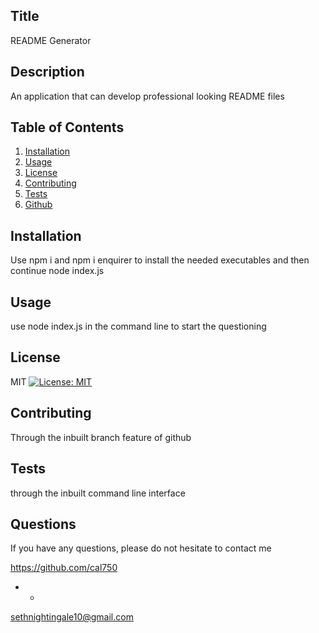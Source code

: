 
  ## Title
  README Generator
  
  ## Description 
  An application that can develop professional looking README files
    
  ## Table of Contents
  1. [Installation](#Installation)
  2. [Usage](#Usage)
  3. [License](#License)
  4. [Contributing](#Contributing)
  5. [Tests](#Tests)
  6. [Github](#Questions)
  
  ## Installation
  Use npm i and npm i enquirer to install the needed executables and then continue node index.js
  
  ## Usage
  use node index.js in the command line to start the questioning
  
  ## License
  MIT [![License: MIT](https://img.shields.io/badge/License-MIT-yellow.svg)](https://opensource.org/licenses/MIT)
  
  ## Contributing
  Through the inbuilt branch feature of github
  
  ## Tests
  through the inbuilt command line interface
  
  ## Questions

  If you have any questions, please do not hesitate to
  contact me
  
  https://github.com/cal750
  - -
  sethnightingale10@gmail.com
    
  